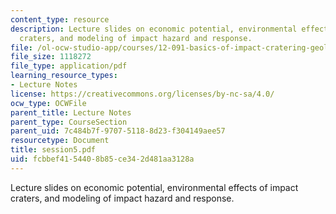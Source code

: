 ```yaml
---
content_type: resource
description: Lecture slides on economic potential, environmental effects of impact
  craters, and modeling of impact hazard and response.
file: /ol-ocw-studio-app/courses/12-091-basics-of-impact-cratering-geological-geophysical-geochemical-environmental-studies-of-some-impact-craters-of-the-earth-january-iap-2008/fcbbef4154408b85ce342d481aa3128a_session5.pdf
file_size: 1118272
file_type: application/pdf
learning_resource_types:
- Lecture Notes
license: https://creativecommons.org/licenses/by-nc-sa/4.0/
ocw_type: OCWFile
parent_title: Lecture Notes
parent_type: CourseSection
parent_uid: 7c484b7f-9707-5118-8d23-f304149aee57
resourcetype: Document
title: session5.pdf
uid: fcbbef41-5440-8b85-ce34-2d481aa3128a
---
```

Lecture slides on economic potential, environmental effects of impact craters, and modeling of impact hazard and response.